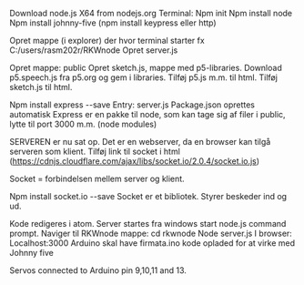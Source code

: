 Download node.js X64 from nodejs.org
Terminal:
Npm init
Npm install node
Npm install johnny-five
(npm install keypress eller http)

Opret mappe (i explorer) der hvor terminal starter fx
C:/users/rasm202r/RKWnode
Opret server.js

Opret mappe: public
Opret sketch.js, mappe med p5-libraries. 
Download p5.speech.js fra p5.org og gem i libraries.
Tilføj p5.js m.m. til html.
Tilføj sketch.js til html.

Npm install express --save 
Entry: server.js
Package.json oprettes automatisk
Express er en pakke til node, som kan tage sig af filer i public, lytte til port 3000 m.m.
(node modules)

SERVEREN er nu sat op. Det er en webserver, da en browser kan tilgå serveren som klient.
Tilføj link til socket i html (https://cdnjs.cloudflare.com/ajax/libs/socket.io/2.0.4/socket.io.js)

Socket = forbindelsen mellem server og klient.

Npm install socket.io --save
Socket er et bibliotek. Styrer beskeder ind og ud.

Kode redigeres i atom.
Server startes fra windows start node.js command prompt. Naviger til RKWnode mappe: cd rkwnode
Node server.js
I browser: Localhost:3000
Arduino skal have firmata.ino kode opladed for at virke med Johnny five

Servos connected to Arduino pin 9,10,11 and 13.
